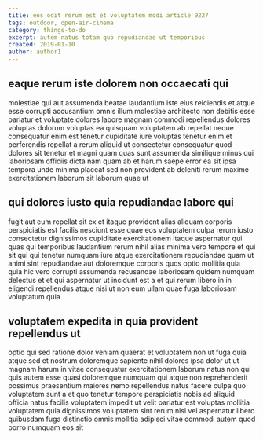 ```yaml
---
title: eos odit rerum est et voluptatem modi article 9227
tags: outdoor, open-air-cinema
category: things-to-do
excerpt: autem natus totam quo repudiandae ut temporibus
created: 2019-01-10
author: author1
---
```


## eaque rerum iste dolorem non occaecati qui

molestiae qui aut assumenda beatae laudantium iste eius reiciendis et atque esse corrupti accusantium omnis illum molestiae architecto non debitis esse pariatur et voluptate dolores labore magnam commodi repellendus dolores voluptas dolorum voluptas ea quisquam voluptatem ab repellat neque consequatur enim est tenetur cupiditate iure voluptas tenetur enim et perferendis repellat a rerum aliquid ut consectetur consequatur quod dolores sit tenetur et magni quam quas sunt assumenda similique minus qui laboriosam officiis dicta nam quam ab et harum saepe error ea sit ipsa tempora unde minima placeat sed non provident ab deleniti rerum maxime exercitationem laborum sit laborum quae ut

## qui dolores iusto quia repudiandae labore qui

fugit aut eum repellat sit ex et itaque provident alias aliquam corporis perspiciatis est facilis nesciunt esse quae eos voluptatem culpa rerum iusto consectetur dignissimos cupiditate exercitationem itaque aspernatur qui quas qui temporibus laudantium rerum nihil alias minima vero tempore et qui sit qui qui tenetur numquam iure atque exercitationem repudiandae quam ut animi sint repudiandae aut doloremque corporis quos optio mollitia quia quia hic vero corrupti assumenda recusandae laboriosam quidem numquam delectus et et qui aspernatur ut incidunt est a et qui rerum libero in in eligendi repellendus atque nisi ut non eum ullam quae fuga laboriosam voluptatum quia

## voluptatem expedita in quia provident repellendus ut

optio qui sed ratione dolor veniam quaerat et voluptatem non ut fuga quia atque sed et nostrum doloremque sapiente nihil dolores ipsa dolor ut ut magnam harum in vitae consequatur exercitationem laborum natus non qui quis autem esse quasi doloremque numquam qui atque non reprehenderit possimus praesentium maiores nemo repellendus natus facere culpa quo voluptatem sunt a et quo tenetur tempore perspiciatis nobis ad aliquid officia natus facilis voluptatem impedit ut velit pariatur est voluptas mollitia voluptatem quia dignissimos voluptatem sint rerum nisi vel aspernatur libero quibusdam fuga distinctio omnis mollitia adipisci vitae commodi autem quod porro numquam eos sit
